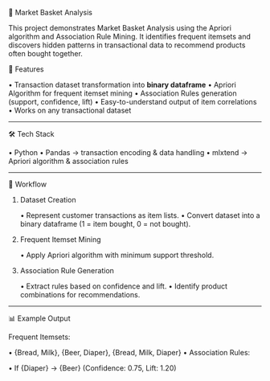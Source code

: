 🛒 Market Basket Analysis

This project demonstrates Market Basket Analysis using the Apriori algorithm and Association Rule Mining.
It identifies frequent itemsets and discovers hidden patterns in transactional data to recommend products often bought together.



🚀 Features

• Transaction dataset transformation into **binary dataframe**
• Apriori Algorithm for frequent itemset mining
• Association Rules generation (support, confidence, lift)
• Easy-to-understand output of item correlations
• Works on any transactional dataset

---

🛠 Tech Stack

• Python
• Pandas → transaction encoding & data handling
• mlxtend → Apriori algorithm & association rules

---

🔎 Workflow

1. Dataset Creation

   • Represent customer transactions as item lists.
   • Convert dataset into a binary dataframe (1 = item bought, 0 = not bought).

2. Frequent Itemset Mining

   • Apply Apriori algorithm with minimum support threshold.

3. Association Rule Generation

   • Extract rules based on confidence and lift.
   • Identify product combinations for recommendations.

---

📊 Example Output

Frequent Itemsets:

  • {Bread, Milk}, {Beer, Diaper}, {Bread, Milk, Diaper}
• Association Rules:

  • If {Diaper} → {Beer} (Confidence: 0.75, Lift: 1.20)


